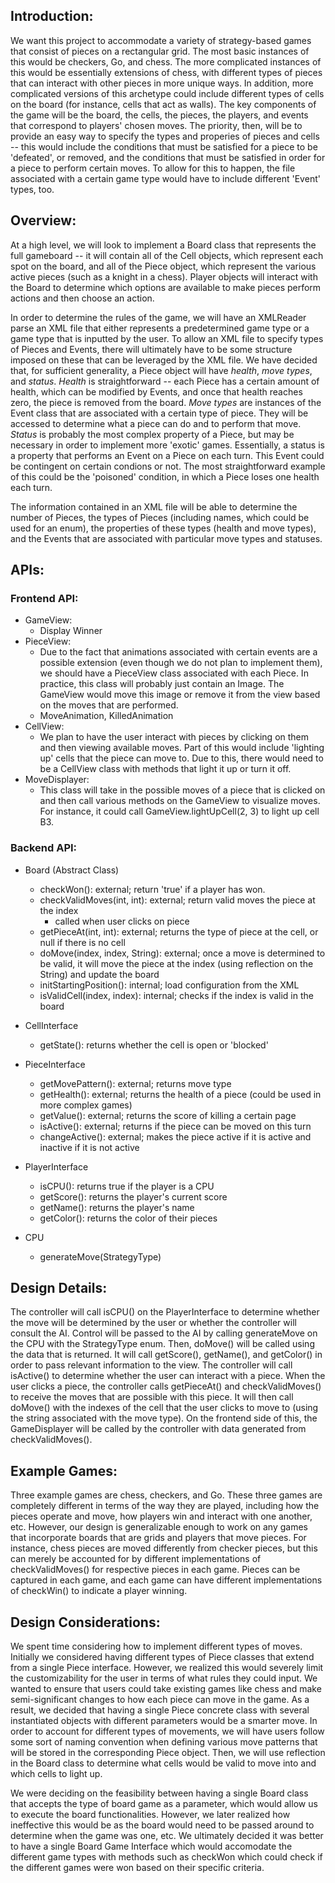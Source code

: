 ## Introduction:

We want this project to accommodate a variety of strategy-based games that consist of pieces on a rectangular grid. The most basic instances of this would be checkers, Go, and chess. The more complicated instances of this would be essentially extensions of chess, with different types of pieces that can interact with other pieces in more unique ways. In addition, more complicated versions of this archetype could include different types of cells on the board (for instance, cells that act as walls). The key components of the game will be the board, the cells, the pieces, the players, and events that correspond to players' chosen moves. The priority, then, will be to provide an easy way to specify the types and properies of pieces and cells -- this would include the conditions that must be satisfied for a piece to be 'defeated', or removed, and the conditions that must be satisfied in order for a piece to perform certain moves. To allow for this to happen, the file associated with a certain game type would have to include different 'Event' types, too.

## Overview:

At a high level, we will look to implement a Board class that represents the full gameboard -- it will contain all of the Cell objects, which represent each spot on the board, and all of the Piece object, which represent the various active pieces (such as a knight in a chess). Player objects will interact with the Board to determine which options are available to make pieces perform actions and then choose an action.

In order to determine the rules of the game, we will have an XMLReader parse an XML file that either represents a predetermined game type or a game type that is inputted by the user. To allow an XML file to specify types of Pieces and Events, there will ultimately have to be some structure imposed on these that can be leveraged by the XML file. We have decided that, for sufficient generality, a Piece object will have *health*, *move types*, and *status*. *Health* is straightforward -- each Piece has a certain amount of health, which can be modified by Events, and once that health reaches zero, the piece is removed from the board. *Move types* are instances of the Event class that are associated with a certain type of piece. They will be accessed to determine what a piece can do and to perform that move. *Status* is probably the most complex property of a Piece, but may be necessary in order to implement more 'exotic' games. Essentially, a status is a property that performs an Event on a Piece on each turn. This Event could be contingent on certain condions or not. The most straightforward example of this could be the 'poisoned' condition, in which a Piece loses one health each turn.

The information contained in an XML file will be able to determine the number of Pieces, the types of Pieces (including names, which could be used for an enum), the properties of these types (health and move types), and the Events that are associated with particular move types and statuses.

## APIs:

### Frontend API:
- GameView:
    - Display Winner
- PieceView:
    * Due to the fact that animations associated with certain events are a possible extension (even though we do not plan to implement them), we should have a PieceView class associated with each Piece. In practice, this class will probably just contain an Image. The GameView would move this image or remove it from the view based on the moves that are performed.
    - MoveAnimation, KilledAnimation
- CellView:
    * We plan to have the user interact with pieces by clicking on them and then viewing available moves. Part of this would include 'lighting up' cells that the piece can move to. Due to this, there would need to be a CellView class with methods that light it up or turn it off.
- MoveDisplayer:
    * This class will take in the possible moves of a piece that is clicked on and then call various methods on the GameView to visualize moves. For instance, it could call GameView.lightUpCell(2, 3) to light up cell B3.


### Backend API:

- Board (Abstract Class)
    - checkWon(): external; return 'true' if a player has won.
    - checkValidMoves(int, int): external; return valid moves the piece at the index
        - called when user clicks on piece
    - getPieceAt(int, int): external; returns the type of piece at the cell, or null if there is no cell
    - doMove(index, index, String): external; once a move is determined to be valid, it will move the piece at the index (using reflection on the String) and update the board
    - initStartingPosition(): internal; load configuration from the XML
    - isValidCell(index, index): internal; checks if the index is valid in the board

- CellInterface
    - getState(): returns whether the cell is open or 'blocked'

- PieceInterface
    - getMovePattern(): external; returns move type
    - getHealth(): external; returns the health of a piece (could be used in more complex games)
    - getValue(): external; returns the score of killing a certain page
    - isActive(): external; returns if the piece can be moved on this turn
    - changeActive(): external; makes the piece active if it is active and inactive if it is not active

- PlayerInterface
    - isCPU(): returns true if the player is a CPU
    - getScore(): returns the player's current score
    - getName(): returns the player's name
    - getColor(): returns the color of their pieces

- CPU
    - generateMove(StrategyType)

## Design Details:

The controller will call isCPU() on the PlayerInterface to determine whether the move will be determined by the user or whether the controller will consult the AI. Control will be passed to the AI by calling generateMove on the CPU with the StrategyType enum. Then, doMove() will be called using the data that is returned. It will call getScore(), getName(), and getColor() in order to pass relevant information to the view. The controller will call isActive() to determine whether the user can interact with a piece. When the user clicks a piece, the controller calls getPieceAt() and checkValidMoves() to receive the moves that are possible with this piece. It will then call doMove() with the indexes of the cell that the user clicks to move to (using the string associated with the move type). On the frontend side of this, the GameDisplayer will be called by the controller with data generated from checkValidMoves().

## Example Games:

Three example games are chess, checkers, and Go. These three games are completely different in terms of the way they are played, including how the pieces operate and move, how players win and interact with one another, etc. However, our design is generalizable enough to work on any games that incorporate boards that are grids and players that move pieces. For instance, chess pieces are moved differently from checker pieces, but this can merely be accounted for by different implementations of checkValidMoves() for respective pieces in each game. Pieces can be captured in each game, and each game can have different implementations of checkWin() to indicate a player winning. 

## Design Considerations:

We spent time considering how to implement different types of moves. Initially we considered having different types of Piece classes that extend from a single Piece interface. However, we realized this would severely limit the customizability for the user in terms of what rules they could input. We wanted to ensure that users could take existing games like chess and make semi-significant changes to how each piece can move in the game. As a result, we decided that having a single Piece concrete class with several instantiated objects with different parameters would be a smarter move. In order to account for different types of movements, we will have users follow some sort of naming convention when defining various move patterns that will be stored in the corresponding Piece object. Then, we will use reflection in the Board class to determine what cells would be valid to move into and which cells to light up.


We were deciding on the feasibility between having a single Board class that accepts the type of board game as a parameter, which would allow us to execute the board functionalities. However, we later realized how ineffective this would be as the board would need to be passed around to determine when the game was one, etc. We ultimately decided it was better to have a single Board Game Interface which would accomodate the different game types with methods such as checkWon which could check if the different games were won based on their specific criteria.